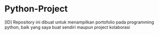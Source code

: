 # Python-Project
[ID]
Repository ini dibuat untuk menampilkan portofolio pada programming python, baik yang saya buat sendiri maupun project kolaborasi
